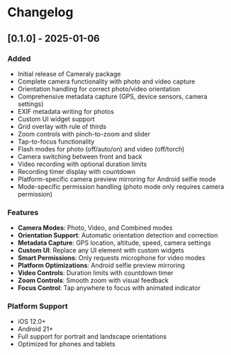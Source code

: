 # Changelog

## [0.1.0] - 2025-01-06

### Added
- Initial release of Cameraly package
- Complete camera functionality with photo and video capture
- Orientation handling for correct photo/video orientation
- Comprehensive metadata capture (GPS, device sensors, camera settings)
- EXIF metadata writing for photos
- Custom UI widget support
- Grid overlay with rule of thirds
- Zoom controls with pinch-to-zoom and slider
- Tap-to-focus functionality
- Flash modes for photo (off/auto/on) and video (off/torch)
- Camera switching between front and back
- Video recording with optional duration limits
- Recording timer display with countdown
- Platform-specific camera preview mirroring for Android selfie mode
- Mode-specific permission handling (photo mode only requires camera permission)

### Features
- **Camera Modes**: Photo, Video, and Combined modes
- **Orientation Support**: Automatic orientation detection and correction
- **Metadata Capture**: GPS location, altitude, speed, camera settings
- **Custom UI**: Replace any UI element with custom widgets
- **Smart Permissions**: Only requests microphone for video modes
- **Platform Optimizations**: Android selfie preview mirroring
- **Video Controls**: Duration limits with countdown timer
- **Zoom Controls**: Smooth zoom with visual feedback
- **Focus Control**: Tap anywhere to focus with animated indicator

### Platform Support
- iOS 12.0+
- Android 21+
- Full support for portrait and landscape orientations
- Optimized for phones and tablets